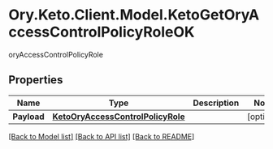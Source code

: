 # Ory.Keto.Client.Model.KetoGetOryAccessControlPolicyRoleOK
oryAccessControlPolicyRole
## Properties

Name | Type | Description | Notes
------------ | ------------- | ------------- | -------------
**Payload** | [**KetoOryAccessControlPolicyRole**](KetoOryAccessControlPolicyRole.md) |  | [optional] 

[[Back to Model list]](../README.md#documentation-for-models) [[Back to API list]](../README.md#documentation-for-api-endpoints) [[Back to README]](../README.md)

